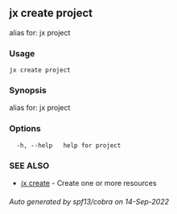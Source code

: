 ## jx create project

alias for: jx project

### Usage

```
jx create project
```

### Synopsis

alias for: jx project

### Options

```
  -h, --help   help for project
```

### SEE ALSO

* [jx create](jx_create.md)	 - Create one or more resources

###### Auto generated by spf13/cobra on 14-Sep-2022
